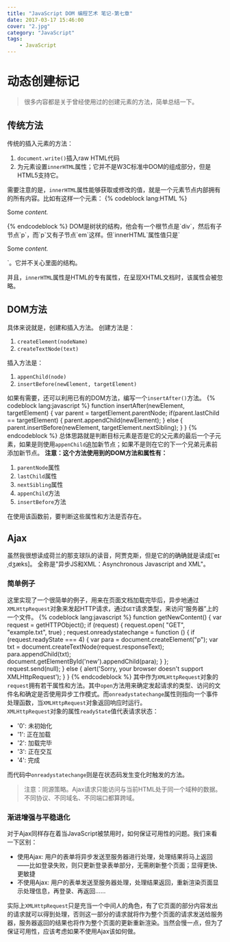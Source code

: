 ```yaml
---
title: "JavaScript DOM 编程艺术 笔记-第七章"
date: 2017-03-17 15:46:00
cover: "2.jpg"
category: "JavaScript"
tags:
    - JavaScript
---
```

# 动态创建标记
>很多内容都是关于曾经使用过的创建元素的方法，简单总结一下。

## 传统方法
传统的插入元素的方法：
1. `document.write()`插入raw HTML代码
2. 为元素设置`innerHTML`属性；它并不是W3C标准中DOM的组成部分，但是HTML5支持它。

<!--more-->
需要注意的是，`innerHTML`属性能够获取或修改的值，就是一个元素节点内部拥有的所有内容。比如有这样一个元素：
{% codeblock lang:HTML %}
<div id="testdiv">
    <p>Some <em>content.</em></p>
</div>
{% endcodeblock %}
DOM是树状的结构，他会有一个根节点是`div`，然后有子节点`p`，而`p`又有子节点`em`这样。但`innerHTML`属性值只是`<p>Some <em>content.</em></p>`。它并不关心里面的结构。

并且，`innerHTML`属性是HTML的专有属性，在呈现XHTML文档时，该属性会被忽略。

## DOM方法
具体来说就是，创建和插入方法。
创建方法是：
1. `createElement(nodeName)`
2. `createTextNode(text)`

插入方法是：
1. `appenChild(node)`
2. `insertBefore(newElement, targetElement)`

如果有需要，还可以利用已有的DOM方法，编写一个`insertAfter()`方法。
{% codeblock lang:javascript %}
function insertAfter(newElement, targetElement) {
    var parent = targetElement.parentNode;
    if(parent.lastChild == targetElement) {
        parent.appendChild(newElement);
    } else {
        parent.insertBefore(newElement, targetElement.nextSibling);
    }
}
{% endcodeblock %}
总体思路就是判断目标元素是否是它的父元素的最后一个子元素，如果是则使用`appenChild`追加新节点；如果不是则在它的下一个兄弟元素前添加新节点。
**注意：这个方法使用到的DOM方法和属性有：**
1. `parentNode`属性
2. `lastChild`属性
3. `nextSibling`属性
4. `appenChild`方法
5. `insertBefore`方法

在使用该函数前，要判断这些属性和方法是否存在。

## Ajax
虽然我很想读成荷兰的那支球队的读音，阿贾克斯，但是它的的确确就是读成[ˈeɪˌdʒæks]。
全称是"异步JS和XML：Asynchronous Javascript and XML"。  
### 简单例子
这里实现了一个很简单的例子，用来在页面文档加载完毕后，异步地通过`XMLHttpRequest`对象来发起HTTP请求，通过`GET`请求类型，来访问“服务器”上的一个文件。
{% codeblock lang:javascript %}
function getNewContent() {
    var request = getHTTPObject();
    if (request) {
       request.open( "GET", "example.txt", true) ;
       request.onreadystatechange = function () {
           if (request.readyState === 4) {
               var para = document.createElement("p");
               var txt = document.createTextNode(request.responseText);
               para.appendChild(txt);
               document.getElementById('new').appendChild(para);
           }
       };
       request.send(null);
    } else {
        alert('Sorry, your browser doesn\'t support XMLHttpRequest');
    }
}
{% endcodeblock %}
其中作为`XMLHttpRequest`对象的`request`拥有若干属性和方法。其中`open`方法用来确定发起请求的类型、访问的文件名和确定是否使用异步工作模式。而`onreadystatechange`属性则指向一个事件处理函数，当`XMLHttpRequest`对象返回响应时运行。  
`XMLHttpRequest`对象的属性`readyState`值代表请求状态：
* '0': 未初始化
* '1': 正在加载
* '2': 加载完毕
* '3': 正在交互
* '4': 完成

而代码中`onreadystatechange`则是在状态码发生变化时触发的方法。

>注意：同源策略。Ajax请求只能访问与当前HTML处于同一个域种的数据。不同协议、不同域名、不同端口都算跨域。

### 渐进增强与平稳退化
对于Ajax同样存在着当JavaScript被禁用时，如何保证可用性的问题。我们来看一下区别：
* 使用Ajax: 用户的表单将异步发送至服务器进行处理，处理结果将马上返回——比如登录失败，则只更新登录表单部分，无需刷新整个页面；显得更快、更敏捷
* 不使用Ajax: 用户的表单发送至服务器处理，处理结果返回，重新渲染页面显示处理信息，再登录、再返回......

实际上`XMLHttpRequest`只是充当一个中间人的角色，有了它页面的部分内容发出的请求就可以得到处理，否则这一部分的请求就将作为整个页面的请求发送给服务器，服务器返回的结果也将作为整个页面的更新重新渲染。当然会慢一点，但为了保证可用性，应该考虑如果不使用Ajax该如何做。
